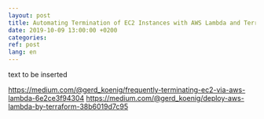 ```yaml
---
layout: post
title: Automating Termination of EC2 Instances with AWS Lambda and Terraform
date: 2019-10-09 13:00:00 +0200
categories: 
ref: post
lang: en
---
```


text to be inserted

https://medium.com/@gerd_koenig/frequently-terminating-ec2-via-aws-lambda-6e2ce3f94304
https://medium.com/@gerd_koenig/deploy-aws-lambda-by-terraform-38b6019d7c95
